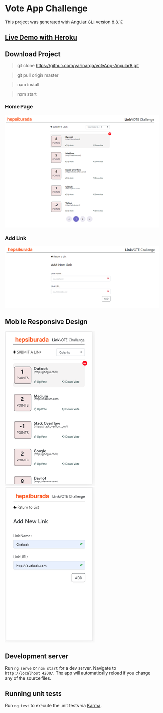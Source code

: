 # Vote App Challenge

This project was generated with [Angular CLI](https://github.com/angular/angular-cli) version 8.3.17.

## [Live Demo with Heroku](https://voteapp-challenge.herokuapp.com/)

## Download Project 

> git clone https://github.com/yasinarga/voteApp-Angular8.git

> git pull origin master

> npm install

> npm start


### Home Page
 ![Home Page](src/assets/homeSS.PNG)
 
### Add Link
 ![Home Page](src/assets/add-listSS.PNG)
 
 
 ## Mobile Responsive Design
 ![Mobile Home](src/assets/mobil-home.PNG) ![Mobile Home](src/assets/mobil-add-list.PNG)




## Development server

Run `ng serve`  or  `npm start` for a dev server. Navigate to `http://localhost:4200/`. The app will automatically reload if you change any of the source files.


## Running unit tests

Run `ng test` to execute the unit tests via [Karma](https://karma-runner.github.io).

